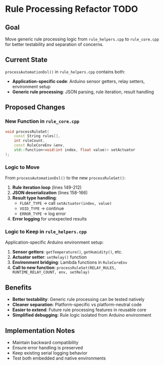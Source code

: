 # Rule Processing Refactor TODO

## Goal

Move generic rule processing logic from `rule_helpers.cpp` to `rule_core.cpp` for better testability and separation of concerns.

## Current State

`processAutomationDsl()` in `rule_helpers.cpp` contains both:

- **Application-specific code**: Arduino sensor getters, relay setters, environment setup
- **Generic rule processing**: JSON parsing, rule iteration, result handling

## Proposed Changes

### New Function in `rule_core.cpp`

```cpp
void processRuleSet(
    const String rules[],
    int ruleCount,
    const RuleCoreEnv &env,
    std::function<void(int index, float value)> setActuator
);
```

### Logic to Move

From `processAutomationDsl()` to the new `processRuleSet()`:

1. **Rule iteration loop** (lines 149-212)
2. **JSON deserialization** (lines 158-166)
3. **Result type handling**:
   - `FLOAT_TYPE` → call `setActuator(index, value)`
   - `VOID_TYPE` → continue
   - `ERROR_TYPE` → log error
4. **Error logging** for unexpected results

### Logic to Keep in `rule_helpers.cpp`

Application-specific Arduino environment setup:

1. **Sensor getters**: `getTemperature()`, `getHumidity()`, etc.
2. **Actuator setter**: `setRelay()` function
3. **Environment bridging**: Lambda functions in `RuleCoreEnv`
4. **Call to new function**: `processRuleSet(RELAY_RULES, RUNTIME_RELAY_COUNT, env, setRelay)`

## Benefits

- **Better testability**: Generic rule processing can be tested natively
- **Cleaner separation**: Platform-specific vs platform-neutral code
- **Easier to extend**: Future rule processing features in reusable core
- **Simplified debugging**: Rule logic isolated from Arduino environment

## Implementation Notes

- Maintain backward compatibility
- Ensure error handling is preserved
- Keep existing serial logging behavior
- Test both embedded and native environments

